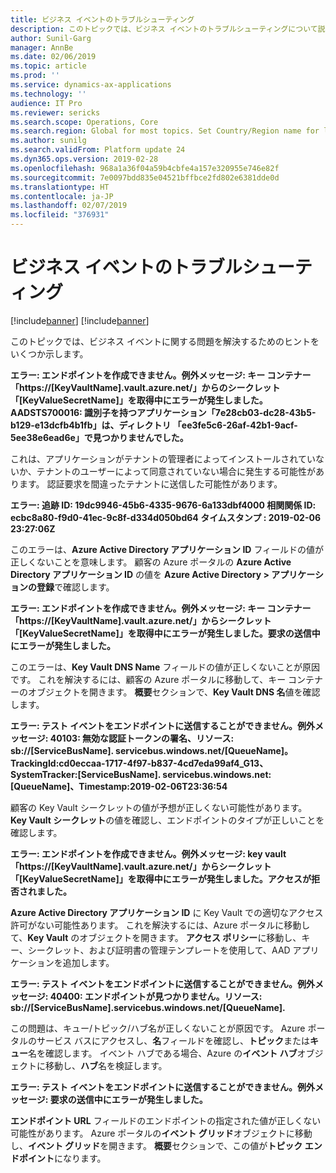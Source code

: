 ```yaml
---
title: ビジネス イベントのトラブルシューティング
description: このトピックでは、ビジネス イベントのトラブルシューティングについて説明します。
author: Sunil-Garg
manager: AnnBe
ms.date: 02/06/2019
ms.topic: article
ms.prod: ''
ms.service: dynamics-ax-applications
ms.technology: ''
audience: IT Pro
ms.reviewer: sericks
ms.search.scope: Operations, Core
ms.search.region: Global for most topics. Set Country/Region name for localizations
ms.author: sunilg
ms.search.validFrom: Platform update 24
ms.dyn365.ops.version: 2019-02-28
ms.openlocfilehash: 968a1a36f04a59b4cbfe4a157e320955e746e82f
ms.sourcegitcommit: 7e0097bdd835e04521bffbce2fd802e6381dde0d
ms.translationtype: HT
ms.contentlocale: ja-JP
ms.lasthandoff: 02/07/2019
ms.locfileid: "376931"
---
```

# <a name="troubleshoot-business-events"></a>ビジネス イベントのトラブルシューティング

[!include[banner](../includes/banner.md)]
[!include[banner](../includes/preview-banner.md)]

このトピックでは、ビジネス イベントに関する問題を解決するためのヒントをいくつか示します。

**エラー: エンドポイントを作成できません。例外メッセージ: キー コンテナー「https://[KeyVaultName].vault.azure.net/」からのシークレット「[KeyValueSecretName]」を取得中にエラーが発生しました。AADSTS700016: 識別子を持つアプリケーション「7e28cb03-dc28-43b5-b129-e13dcfb4b1fb」は、ディレクトリ 「ee3fe5c6-26af-42b1-9acf-5ee38e6ead6e」で見つかりませんでした。** 

これは、アプリケーションがテナントの管理者によってインストールされていないか、テナントのユーザーによって同意されていない場合に発生する可能性があります。 認証要求を間違ったテナントに送信した可能性があります。

**エラー: 追跡 ID: 19dc9946-45b6-4335-9676-6a133dbf4000 相関関係 ID: ecbc8a80-f9d0-41ec-9c8f-d334d050bd64 タイムスタンプ : 2019-02-06 23:27:06Z**

このエラーは、**Azure Active Directory アプリケーション ID** フィールドの値が正しくないことを意味します。 顧客の Azure ポータルの **Azure Active Directory アプリケーション ID** の値を **Azure Active Directory > アプリケーションの登録**で確認します。

**エラー: エンドポイントを作成できません。例外メッセージ: キー コンテナー「https://[KeyVaultName].vault.azure.net/」からシークレット「[KeyValueSecretName]」を取得中にエラーが発生しました。要求の送信中にエラーが発生しました。**

このエラーは、**Key Vault DNS Name** フィールドの値が正しくないことが原因です。 これを解決するには、顧客の Azure ポータルに移動して、キー コンテナーのオブジェクトを開きます。 **概要**セクションで、**Key Vault DNS 名**値を確認します。

**エラー: テスト イベントをエンドポイントに送信することができません。例外メッセージ: 40103: 無効な認証トークンの署名、リソース: sb://[ServiceBusName]. servicebus.windows.net/[QueueName]。TrackingId:cd0eccaa-1717-4f97-b837-4cd7eda99af4_G13、SystemTracker:[ServiceBusName]. servicebus.windows.net:[QueueName]、Timestamp:2019-02-06T23:36:54**

顧客の Key Vault シークレットの値が予想が正しくない可能性があります。 **Key Vault シークレット**の値を確認し、エンドポイントのタイプが正しいことを確認します。

**エラー: エンドポイントを作成できません。例外メッセージ: key vault 「https://[KeyVaultName].vault.azure.net/」からシークレット「[KeyValueSecretName]」を取得中にエラーが発生しました。アクセスが拒否されました。**

**Azure Active Directory アプリケーション ID** に Key Vault での適切なアクセス許可がない可能性あります。 これを解決するには、Azure ポータルに移動して、**Key Vault** のオブジェクトを開きます。 **アクセス ポリシー**に移動し、キー、シークレット、および証明書の管理テンプレートを使用して、AAD アプリケーションを追加します。

**エラー: テスト イベントをエンドポイントに送信することができません。例外メッセージ: 40400: エンドポイントが見つかりません。リソース: sb://[ServiceBusName].servicebus.windows.net/[QueueName].**

この問題は、キュー/トピック/ハブ名が正しくないことが原因です。 Azure ポータルのサービス バスにアクセスし、**名**フィールドを確認し、**トピック**または**キュー**名を確認します。 イベント ハブである場合、Azure の**イベント ハブ**オブジェクトに移動し、**ハブ**名を検証します。

**エラー: テスト イベントをエンドポイントに送信することができません。例外メッセージ: 要求の送信中にエラーが発生しました。**

**エンドポイント URL** フィールドのエンドポイントの指定された値が正しくない可能性があります。 Azure ポータルの**イベント グリッド**オブジェクトに移動し、**イベント グリッド**を開きます。 **概要**セクションで、この値が**トピック エンドポイント**になります。
